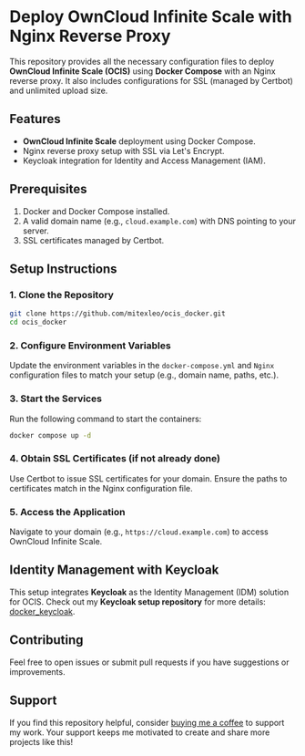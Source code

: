 
# Deploy OwnCloud Infinite Scale with Nginx Reverse Proxy

This repository provides all the necessary configuration files to deploy **OwnCloud Infinite Scale (OCIS)** using **Docker Compose** with an Nginx reverse proxy. It also includes configurations for SSL (managed by Certbot) and unlimited upload size. 

## Features
- **OwnCloud Infinite Scale** deployment using Docker Compose.
- Nginx reverse proxy setup with SSL via Let's Encrypt.
- Keycloak integration for Identity and Access Management (IAM).

## Prerequisites
1. Docker and Docker Compose installed.
2. A valid domain name (e.g., `cloud.example.com`) with DNS pointing to your server.
3. SSL certificates managed by Certbot.

## Setup Instructions

### 1. Clone the Repository
```bash
git clone https://github.com/mitexleo/ocis_docker.git
cd ocis_docker 
```

### 2. Configure Environment Variables
Update the environment variables in the `docker-compose.yml` and `Nginx` configuration files to match your setup (e.g., domain name, paths, etc.).

### 3. Start the Services
Run the following command to start the containers:
```bash
docker compose up -d
```

### 4. Obtain SSL Certificates (if not already done)
Use Certbot to issue SSL certificates for your domain. Ensure the paths to certificates match in the Nginx configuration file.

### 5. Access the Application
Navigate to your domain (e.g., `https://cloud.example.com`) to access OwnCloud Infinite Scale.

## Identity Management with Keycloak
This setup integrates **Keycloak** as the Identity Management (IDM) solution for OCIS. Check out my **Keycloak setup repository** for more details: [docker_keycloak](https://github.com/mitexleo/docker_keycloak).

## Contributing
Feel free to open issues or submit pull requests if you have suggestions or improvements.

## Support
If you find this repository helpful, consider [buying me a coffee](https://www.buymeacoffee.com/mitexleo) to support my work. Your support keeps me motivated to create and share more projects like this!
